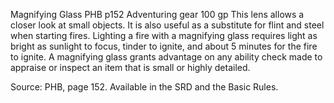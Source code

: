 Magnifying Glass
PHB
p152
Adventuring gear
100 gp
This lens allows a closer look at small objects. It is also useful as a substitute for flint and steel when starting fires. Lighting a fire with a magnifying glass requires light as bright as sunlight to focus, tinder to ignite, and about 5 minutes for the fire to ignite. A magnifying glass grants advantage on any ability check made to appraise or inspect an item that is small or highly detailed.

Source: PHB, page 152. Available in the SRD and the Basic Rules.